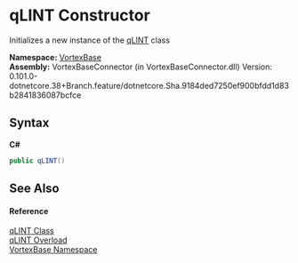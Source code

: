# qLINT Constructor 
 

Initializes a new instance of the <a href="T_VortexBase_qLINT.md">qLINT</a> class

**Namespace:**&nbsp;<a href="N_VortexBase.md">VortexBase</a><br />**Assembly:**&nbsp;VortexBaseConnector (in VortexBaseConnector.dll) Version: 0.101.0-dotnetcore.38+Branch.feature/dotnetcore.Sha.9184ded7250ef900bfdd1d83b2841836087bcfce

## Syntax

**C#**<br />
``` C#
public qLINT()
```


## See Also


#### Reference
<a href="T_VortexBase_qLINT.md">qLINT Class</a><br /><a href="Overload_VortexBase_qLINT__ctor.md">qLINT Overload</a><br /><a href="N_VortexBase.md">VortexBase Namespace</a><br />